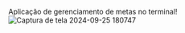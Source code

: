 Aplicação de gerenciamento de metas no terminal!
![Captura de tela 2024-09-25 180747](https://github.com/user-attachments/assets/c6cdc2e1-4ac7-4a82-92f9-bb55713372e6)
